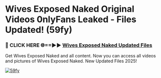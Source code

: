 # Wives Exposed Naked Original Videos 0nlyFans Leaked - Files Updated! (59fy)

<h3>🔴 CLICK HERE 🌐==►► <a href="https://tinyurl.com/yckcrads" rel="nofollow">Wives Exposed Naked Updated Files</a></h3>

Get Wives Exposed Naked and all content. Now you can access all videos and pictures of Wives Exposed Naked. New Updated Files 2025!

[![59fy](https://i.imgur.com/hpKpOFt.gif)](https://tinyurl.com/yckcrads)
